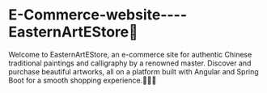 # E-Commerce-website----EasternArtEStore🤩
Welcome to EasternArtEStore, an e-commerce site for authentic Chinese traditional paintings and calligraphy by a renowned master. Discover and purchase beautiful artworks, all on a platform built with Angular and Spring Boot for a smooth shopping experience.🤗😻🌟
